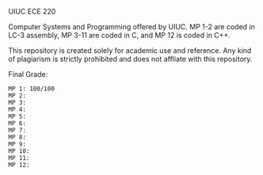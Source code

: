 UIUC ECE 220

Computer Systems and Programming offered by UIUC. MP 1-2 are coded in LC-3 assembly, MP 3-11 are coded in C, and MP 12 is coded in C++.

This repository is created solely for academic use and reference. Any kind of plagiarism is strictly prohibited and does not affliate with this repository.

Final Grade:

	MP 1: 100/100
	MP 2:
	MP 3:
	MP 4:
	MP 5:
	MP 6:
	MP 7:
	MP 8:
	MP 9:
	MP 10:
	MP 11:
	MP 12:
